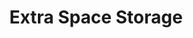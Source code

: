 ---
title: "Extra Space Storage"
url: /salt-lake-city/extra-space-storage-3300-south/
shop: Mieten
---